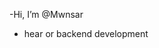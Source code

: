 -Hi, I’m @Mwnsar
- hear or backend development 

<!---
Mwnsar/Mwnsar is a ✨ special ✨ repository because its `README.md` (this file) appears on your GitHub profile.
You can click the Preview link to take a look at your changes.
--->
